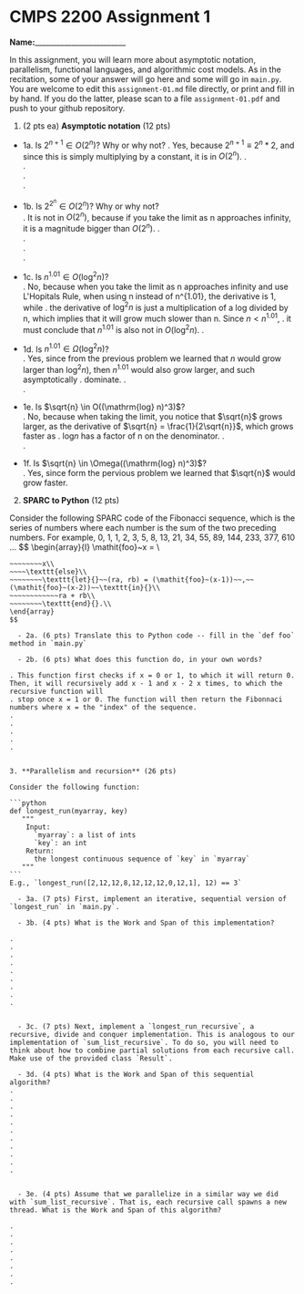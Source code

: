 

# CMPS 2200 Assignment 1

**Name:**_________________________


In this assignment, you will learn more about asymptotic notation, parallelism, functional languages, and algorithmic cost models. As in the recitation, some of your answer will go here and some will go in `main.py`. You are welcome to edit this `assignment-01.md` file directly, or print and fill in by hand. If you do the latter, please scan to a file `assignment-01.pdf` and push to your github repository. 
  
  

1. (2 pts ea) **Asymptotic notation** (12 pts)

  - 1a. Is $2^{n+1} \in O(2^n)$? Why or why not? 
.  Yes, because $2^{n+1} \equiv 2^{n} * 2$, and since this is simply multiplying by a constant, it is in $O(2^n)$.
.  
.  
.  
. 
  - 1b. Is $2^{2^n} \in O(2^n)$? Why or why not?     
.  It is not in $O(2^n)$, because if you take the limit as n approaches infinity, it is a magnitude bigger than $O(2^n)$.
.  
.  
.  
.  
  - 1c. Is $n^{1.01} \in O(\mathrm{log}^2 n)$?    
.  No, because when you take the limit as n approaches infinity and use L'Hopitals Rule, when using n instead of n^{1.01}, the derivative is 1, while
.  the derivative of $\mathrm{log}^2 n$ is just a multiplication of a log divided by n, which implies that it will grow much slower than n. Since $n < n^{1.01}$,
.  it must conclude that $n^{1.01}$ is also not in $O(\mathrm{log}^2 n)$.
.  

  - 1d. Is $n^{1.01} \in \Omega(\mathrm{log}^2 n)$?  
.  Yes, since from the previous problem we learned that $n$ would grow larger than $\mathrm{log}^2 n)$, then $n^{1.01}$ would also grow larger, and such asymptotically
.  dominate.
.  
.  
  - 1e. Is $\sqrt{n} \in O((\mathrm{log} n)^3)$?  
.  No, because when taking the limit, you notice that $\sqrt{n}$ grows larger, as the derivative of $\sqrt{n} = \frac{1}{2\sqrt{n}}$, which grows faster as
.  $\mathrm{log} n$ has a factor of n on the denominator.
.  
.  
  - 1f. Is $\sqrt{n} \in \Omega((\mathrm{log} n)^3)$?  
.  Yes, since form the pervious problem we learned that $\sqrt{n}$ would grow faster.


2. **SPARC to Python** (12 pts)

Consider the following SPARC code of the Fibonacci sequence, which is the series of numbers where each number is the sum of the two preceding numbers. For example, 0, 1, 1, 2, 3, 5, 8, 13, 21, 34, 55, 89, 144, 233, 377, 610 ... 
$$
\begin{array}{l}
\mathit{foo}~x =   \\
~~~~\texttt{if}{}~~x \le 1~~\texttt{then}{}\\
~~~~~~~~x\\   
~~~~\texttt{else}\\
~~~~~~~~\texttt{let}{}~~(ra, rb) = (\mathit{foo}~(x-1))~~,~~(\mathit{foo}~(x-2))~~\texttt{in}{}\\  
~~~~~~~~~~~~ra + rb\\  
~~~~~~~~\texttt{end}{}.\\
\end{array}
$$ 

  - 2a. (6 pts) Translate this to Python code -- fill in the `def foo` method in `main.py`  

  - 2b. (6 pts) What does this function do, in your own words?  

. This function first checks if x = 0 or 1, to which it will return 0. Then, it will recursively add x - 1 and x - 2 x times, to which the recursive function will 
. stop once x = 1 or 0. The function will then return the Fibonnaci numbers where x = the "index" of the sequence.
.  
.  
.  
.  
.  
  

3. **Parallelism and recursion** (26 pts)

Consider the following function:  

```python
def longest_run(myarray, key)
   """
    Input:
      `myarray`: a list of ints
      `key`: an int
    Return:
      the longest continuous sequence of `key` in `myarray`
   """
```
E.g., `longest_run([2,12,12,8,12,12,12,0,12,1], 12) == 3`  
 
  - 3a. (7 pts) First, implement an iterative, sequential version of `longest_run` in `main.py`.  

  - 3b. (4 pts) What is the Work and Span of this implementation?  

.  
.  
.  
.  
.  
.  
.  
.  
.  


  - 3c. (7 pts) Next, implement a `longest_run_recursive`, a recursive, divide and conquer implementation. This is analogous to our implementation of `sum_list_recursive`. To do so, you will need to think about how to combine partial solutions from each recursive call. Make use of the provided class `Result`.   

  - 3d. (4 pts) What is the Work and Span of this sequential algorithm?  
.  
.  
.  
.  
.  
.  
.  
.  
.  
.  
.  


  - 3e. (4 pts) Assume that we parallelize in a similar way we did with `sum_list_recursive`. That is, each recursive call spawns a new thread. What is the Work and Span of this algorithm?  

.  
.  
.  
.  
.  
.  
.  
.  

